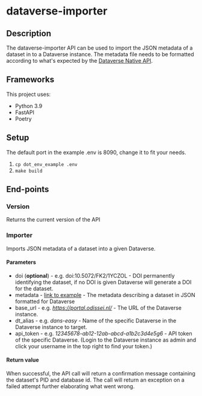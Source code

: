 # dataverse-importer
## Description
The dataverse-importer API can be used to import the JSON metadata of a dataset in to a Dataverse instance.
The metadata file needs to be formatted according to what's expected by the [Dataverse Native API](https://guides.dataverse.org/en/latest/api/native-api.html#import-a-dataset-into-a-dataverse-collection).

## Frameworks
This project uses:
- Python 3.9
- FastAPI
- Poetry

## Setup
The default port in the example .env is 8090, change it to fit your needs.
1. `cp dot_env_example .env`
2. `make build`


## End-points
### Version
Returns the current version of the API

### Importer
Imports JSON metadata of a dataset into a given Dataverse.
#### Parameters
- doi (**optional**) - e.g. doi:10.5072/FK2/1YCZOL - DOI permanently identifying the dataset, if no DOI is given Dataverse will generate a DOI for the dataset.
- metadata - [link to example](https://guides.dataverse.org/en/latest/_downloads/4e04c8120d51efab20e480c6427f139c/dataset-create-new-all-default-fields.json)  - The metadata describing a dataset in JSON formatted for Dataverse
- base_url - e.g. _https://portal.odissei.nl/_ - The URL of the Dataverse instance.
- dt_alias - e.g. _dans-easy_ - Name of the specific Dataverse in the Dataverse instance to target.
- api_token - e.g. _12345678-ab12-12ab-abcd-a1b2c3d4e5g6_ - API token of the specific Dataverse. (Login to the Dataverse instance as admin and click your username in the top right to find your token.)

#### Return value
When successful, the API call will return a confirmation message containing the dataset's PID and database id.
The call will return an exception on a failed attempt further elaborating what went wrong.
